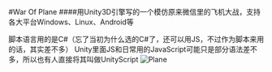 #War Of Plane
####用Unity3D引擎写的一个模仿原来微信里的飞机大战，支持各大平台Windows、Linux、Android等

脚本语言用的是C#（忘了当初为什么选的C#了，还可以用JS，不过作为脚本来用的话，其实差不多）
Unity里面JS和日常用的JavaScript可能只是部分语法差不多，所以也有人直接将其叫做UnityScript
![Plane](http://115.28.143.152/silence/wp-content/uploads/2016/04/plane-1.png)
